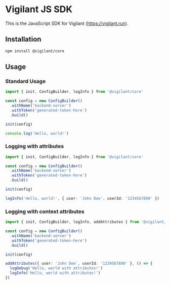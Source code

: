 # Vigilant JS SDK

This is the JavaScript SDK for Vigilant (https://vigilant.run).

## Installation

```bash
npm install @vigilant/core
```

## Usage

### Standard Usage

```ts
import { init, ConfigBuilder, logInfo } from '@vigilant/core'

const config = new ConfigBuilder()
  .withName('backend-server')
  .withToken('generated-token-here')
  .build()

init(config)

console.log('Hello, world!')
```

### Logging with attributes

```ts
import { init, ConfigBuilder, logInfo } from '@vigilant/core'

const config = new ConfigBuilder()
  .withName('backend-server')
  .withToken('generated-token-here')
  .build()

init(config)

logInfo('Hello, world!', { user: 'John Doe', userId: '1234567890' })
```

### Logging with context attributes

```ts
import { init, ConfigBuilder, logInfo, addAttributes } from '@vigilant/core'

const config = new ConfigBuilder()
  .withName('backend-server')
  .withToken('generated-token-here')
  .build()

init(config)

addAttributes({ user: 'John Doe', userId: '1234567890' }, () => {
  logDebug('Hello, world with attributes!')
  logInfo('Hello, world with attributes!')
})
```
